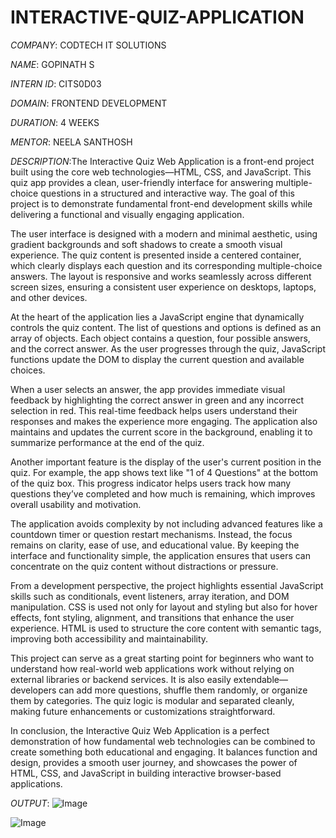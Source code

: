 # INTERACTIVE-QUIZ-APPLICATION

*COMPANY*: CODTECH IT SOLUTIONS

*NAME*: GOPINATH S

*INTERN ID*: CITS0D03

*DOMAIN*: FRONTEND DEVELOPMENT

*DURATION*: 4 WEEKS

*MENTOR*: NEELA SANTHOSH

*DESCRIPTION*:The Interactive Quiz Web Application is a front-end project built using the core web technologies—HTML, CSS, and JavaScript. This quiz app provides a clean, user-friendly interface for answering multiple-choice questions in a structured and interactive way. The goal of this project is to demonstrate fundamental front-end development skills while delivering a functional and visually engaging application.

The user interface is designed with a modern and minimal aesthetic, using gradient backgrounds and soft shadows to create a smooth visual experience. The quiz content is presented inside a centered container, which clearly displays each question and its corresponding multiple-choice answers. The layout is responsive and works seamlessly across different screen sizes, ensuring a consistent user experience on desktops, laptops, and other devices.

At the heart of the application lies a JavaScript engine that dynamically controls the quiz content. The list of questions and options is defined as an array of objects. Each object contains a question, four possible answers, and the correct answer. As the user progresses through the quiz, JavaScript functions update the DOM to display the current question and available choices.

When a user selects an answer, the app provides immediate visual feedback by highlighting the correct answer in green and any incorrect selection in red. This real-time feedback helps users understand their responses and makes the experience more engaging. The application also maintains and updates the current score in the background, enabling it to summarize performance at the end of the quiz.

Another important feature is the display of the user's current position in the quiz. For example, the app shows text like "1 of 4 Questions" at the bottom of the quiz box. This progress indicator helps users track how many questions they’ve completed and how much is remaining, which improves overall usability and motivation.

The application avoids complexity by not including advanced features like a countdown timer or question restart mechanisms. Instead, the focus remains on clarity, ease of use, and educational value. By keeping the interface and functionality simple, the application ensures that users can concentrate on the quiz content without distractions or pressure.

From a development perspective, the project highlights essential JavaScript skills such as conditionals, event listeners, array iteration, and DOM manipulation. CSS is used not only for layout and styling but also for hover effects, font styling, alignment, and transitions that enhance the user experience. HTML is used to structure the core content with semantic tags, improving both accessibility and maintainability.

This project can serve as a great starting point for beginners who want to understand how real-world web applications work without relying on external libraries or backend services. It is also easily extendable—developers can add more questions, shuffle them randomly, or organize them by categories. The quiz logic is modular and separated cleanly, making future enhancements or customizations straightforward.

In conclusion, the Interactive Quiz Web Application is a perfect demonstration of how fundamental web technologies can be combined to create something both educational and engaging. It balances function and design, provides a smooth user journey, and showcases the power of HTML, CSS, and JavaScript in building interactive browser-based applications.

*OUTPUT*: ![Image](https://github.com/user-attachments/assets/f3c0975c-233d-4c29-8aa2-df387af1348c)

![Image](https://github.com/user-attachments/assets/035a814a-d9ee-478a-b0d2-09104d638b2f)



